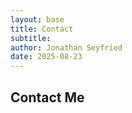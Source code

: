 ```yaml
---
layout: base
title: Contact
subtitle: 
author: Jonathan Seyfried
date: 2025-08-23
---
```


## Contact Me